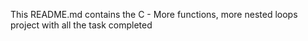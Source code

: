 This README.md contains the C - More functions, more nested loops project with all the task completed
